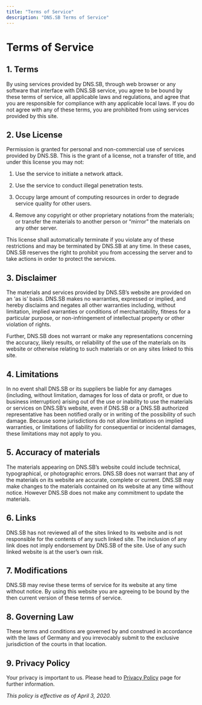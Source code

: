 ```yaml
---
title: "Terms of Service"
description: "DNS.SB Terms of Service"
---
```


# Terms of Service

## 1. Terms

By using services provided by DNS.SB, through web browser or any software that interface with DNS.SB service, you agree to be bound by these terms of service, all applicable laws and regulations, and agree that you are responsible for compliance with any applicable local laws. If you do not agree with any of these terms, you are prohibited from using services provided by this site.

## 2. Use License

Permission is granted for personal and non-commercial use of services provided by DNS.SB. This is the grant of a license, not a transfer of title, and under this license you may not:

1. Use the service to initiate a network attack.

2. Use the service to conduct illegal penetration tests.

3. Occupy large amount of computing resources in order to degrade service quality for other users.

4. Remove any copyright or other proprietary notations from the materials; or transfer the materials to another person or “mirror” the materials on any other server.

This license shall automatically terminate if you violate any of these restrictions and may be terminated by DNS.SB at any time. In these cases, DNS.SB reserves the right to prohibit you from accessing the server and to take actions in order to protect the services.

## 3. Disclaimer

The materials and services provided by DNS.SB’s website are provided on an ‘as is’ basis. DNS.SB makes no warranties, expressed or implied, and hereby disclaims and negates all other warranties including, without limitation, implied warranties or conditions of merchantability, fitness for a particular purpose, or non-infringement of intellectual property or other violation of rights.

Further, DNS.SB does not warrant or make any representations concerning the accuracy, likely results, or reliability of the use of the materials on its website or otherwise relating to such materials or on any sites linked to this site.

## 4. Limitations

In no event shall DNS.SB or its suppliers be liable for any damages (including, without limitation, damages for loss of data or profit, or due to business interruption) arising out of the use or inability to use the materials or services on DNS.SB’s website, even if DNS.SB or a DNS.SB authorized representative has been notified orally or in writing of the possibility of such damage. Because some jurisdictions do not allow limitations on implied warranties, or limitations of liability for consequential or incidental damages, these limitations may not apply to you.

## 5. Accuracy of materials

The materials appearing on DNS.SB’s website could include technical, typographical, or photographic errors. DNS.SB does not warrant that any of the materials on its website are accurate, complete or current. DNS.SB may make changes to the materials contained on its website at any time without notice. However DNS.SB does not make any commitment to update the materials.

## 6. Links

DNS.SB has not reviewed all of the sites linked to its website and is not responsible for the contents of any such linked site. The inclusion of any link does not imply endorsement by DNS.SB of the site. Use of any such linked website is at the user’s own risk.

## 7. Modifications

DNS.SB may revise these terms of service for its website at any time without notice. By using this website you are agreeing to be bound by the then current version of these terms of service.

## 8. Governing Law

These terms and conditions are governed by and construed in accordance with the laws of Germany and you irrevocably submit to the exclusive jurisdiction of the courts in that location.

## 9. Privacy Policy

Your privacy is important to us. Please head to [Privacy Policy](/privacy/) page for further information.

*This policy is effective as of April 3, 2020.*
